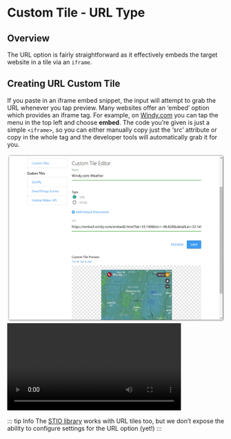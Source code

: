 # Custom Tile - URL Type 

## Overview
The URL option is fairly straightforward as it effectively embeds the target website in a tile via an `iframe`.

## Creating URL Custom Tile
If you paste in an iframe embed snippet, the input will attempt to grab the URL whenever you tap preview.
Many websites offer an ‘embed’ option which provides an iframe tag. For example, on 
<a href="https://windy.com/" target="_blank">Windy.com</a> you can tap the menu in the top left and choose **embed**.
The code you’re given is just a simple `<iframe>`, so you can either manually copy just the ‘src’ attribute or copy
in the whole tag and the developer tools will automatically grab it for you.


<img src="../assets/creating_windy_url_tile.png" alt="Create URL Custom Tile - Windy" class="zoomable-image" />


<video width="80%" controls>
  <source src="../assets/custom_tiles_iframe_parsing.mp4" type="video/mp4">
  Your browser does not support the video tag.
</video> 


::: tip Info
The [STIO library](./stio-lib) works with URL tiles too, but we don’t expose the ability to configure
settings for the URL option (yet!)
:::